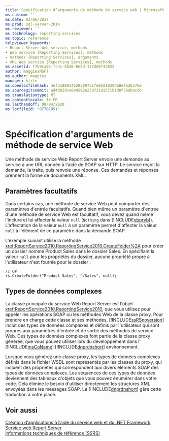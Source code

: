 ```yaml
---
title: Spécification d’arguments de méthode de service web | Microsoft Docs
ms.custom: ''
ms.date: 03/06/2017
ms.prod: sql-server-2014
ms.reviewer: ''
ms.technology: reporting-services
ms.topic: reference
helpviewer_keywords:
- Report Server Web service, methods
- Web service [Reporting Services], methods
- methods [Reporting Services], arguments
- XML Web service [Reporting Services], methods
ms.assetid: f7b9ca05-fc4c-4b30-8e5d-172dd0f4a832
author: maggiesMSFT
ms.author: maggies
manager: kfile
ms.openlocfilehash: 3ef5188934628589751fe92d1839da0efb265766
ms.sourcegitcommit: ad4d92dce894592a259721a1571b1d8736abacdb
ms.translationtype: MT
ms.contentlocale: fr-FR
ms.lasthandoff: 08/04/2020
ms.locfileid: "87707051"
---
```

# <a name="supplying-web-service-method-arguments"></a>Spécification d'arguments de méthode de service Web
  Une méthode de service Web Report Server envoie une demande au service à une URL donnée à l'aide de SOAP sur HTTP. Le service reçoit la demande, la traite, puis renvoie une réponse. Ces demandes et réponses prennent la forme de documents XML.  
  
## <a name="optional-parameters"></a>Paramètres facultatifs  
 Dans certains cas, une méthode de service Web peut comporter des paramètres d'entrée facultatifs. Quand bien même un paramètre d'entrée d'une méthode de service Web est facultatif, vous devez quand même l'inclure et lui affecter la valeur `null` (`Nothing` dans [!INCLUDE[vbprvb](../../../includes/vbprvb-md.md)]). L'affectation de la valeur `null` à un paramètre permet d'affecter la valeur `null` à l'élément de ce paramètre dans la demande SOAP.  
  
 L'exemple suivant utilise la méthode <xref:ReportService2010.ReportingService2010.CreateFolder%2A> pour créer un dossier nommé Product Sales dans le dossier Sales. En spécifiant la valeur `null` pour les propriétés du dossier, aucune propriété propre à l'utilisateur n'est fournie pour le dossier :  
  
```  
// C#  
rs.CreateFolder("Product Sales", "/Sales", null);  
```  
  
## <a name="complex-data-types"></a>Types de données complexes  
 La classe principale du service Web Report Server est l'objet <xref:ReportService2010.ReportingService2010>, que vous utilisez pour appeler les opérations SOAP ou les méthodes Web de la classe proxy. Pour prendre en charge cette classe et ses méthodes, [!INCLUDE[ssRSnoversion](../../../includes/ssrsnoversion-md.md)] inclut des types de données complexes et définis par l'utilisateur qui sont propres aux paramètres d'entrée et de sortie des méthodes de service Web. Ces types de données complexes font partie de la classe proxy générée, que vous pouvez utiliser lors du développement dans l' [!INCLUDE[msCoName](../../../includes/msconame-md.md)] [!INCLUDE[dnprdnshort](../../../includes/dnprdnshort-md.md)] environnement.  
  
 Lorsque vous générez une classe proxy, les types de données complexes définis dans le fichier WSDL sont représentés par les classes du proxy, qui incluent des propriétés qui correspondent aux divers éléments SOAP des types de données complexes. Les séquences de ces types de données deviennent des tableaux d'objets que vous pouvez énumérer dans votre code. Cela élimine le besoin d'utiliser directement les structures XML envoyées dans les messages SOAP. Le [!INCLUDE[dnprdnshort](../../../includes/dnprdnshort-md.md)] gère cette traduction à votre place.  
  
## <a name="see-also"></a>Voir aussi  
 [Création d’applications à l’aide du service web et du .NET Framework](building-applications-using-the-web-service-and-the-net-framework.md)   
 [Service web Report Server](../report-server-web-service.md)   
 [Informations techniques de référence &#40;SSRS&#41;](../../technical-reference-ssrs.md)  
  
  
